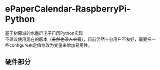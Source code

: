 # ePaperCalendar-RaspberryPi-Python
基于树莓派的水墨屏电子日历Python实现  
不建议使用现在的版本（~~虽然也没人会看~~），目前仍然十分用户不友好，需要把一些configure由定值修改为变量来增加易用性。

## 硬件部分  














